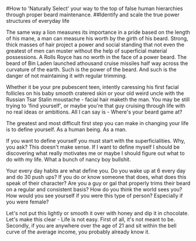 #How to 'Naturally Select' your way to the top of false human hierarchies through proper beard maintenance.
##Identify and scale the true power structures of everyday life

The same way a lion measures its importance in a pride based on the length of his mane, a man can measure his worth by the girth of his beard. Strong, thick masses of hair project a power and social standing that not even the greatest of men can muster without the help of superficial material possessions. A Rolls Royce has no worth in the face of a power beard. The beard of Bin Laden launched athousand cruise missiles half way across the curvature of the earth. Such is the power of the beard. And such is the danger of not maintaining it with regular trimming.

Whether it be your pre pubescent teen, intently caressing his first facial follicles on his baby smooth cratered skin or your old weird uncle with the Russian Tsar Stalin moustache - facial hair maketh the man. You may be still trying to 'find yourself', or maybe you're that guy cruising through life with no real ideas or ambitions. All I can say is - Where's your beard game at?

The greatest and most difficult first step you can make in changing your life is to define yourself. As a human being. As a man.

If you want to define yourself you must start with the superficialities. Why, you ask? This doesn't make sense. If I want to define myself I should be discovering what really motivates me or maybe I should figure out what to do with my life. What a bunch of nancy boy bullshit. 

Your every day habits are what define you. Do you wake up at 6 every day and do 30 push ups? If you do or know someone that does, what does this speak of their character? Are you a guy or gal that properly trims their beard on a regular and consistent basis? How do you think the world sees you? How would you see yourself if you were this type of person? Especially if you were female?

Let's not put this lightly or smooth it over with honey and dip it in chocolate. Let's make this clear - Life is not easy. First of all, it's not meant to be. Secondly, if you are anywhere over the age of 21 and sit within the bell curve of the average income, you probably already know it.